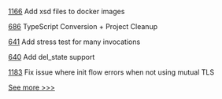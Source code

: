 
[1166](https://github.com/hyperledger/grid/pull/1166) Add xsd files to docker images

[686](https://github.com/hyperledger-labs/business-partner-agent/pull/686) TypeScript Conversion + Project Cleanup

[641](https://github.com/hyperledger/fabric-private-chaincode/pull/641) Add stress test for many invocations

[640](https://github.com/hyperledger/fabric-private-chaincode/pull/640) Add del_state support

[1183](https://github.com/hyperledger/caliper/pull/1183) Fix issue where init flow errors when not using mutual TLS


[See more >>>](https://start-here.hyperledger.org/pull-requests)
